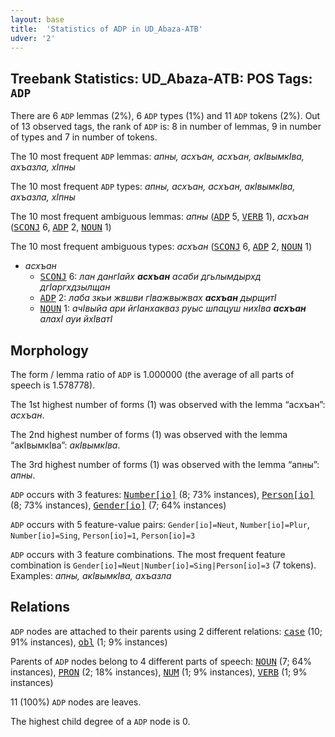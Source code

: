 ```yaml
---
layout: base
title:  'Statistics of ADP in UD_Abaza-ATB'
udver: '2'
---
```


## Treebank Statistics: UD_Abaza-ATB: POS Tags: `ADP`

There are 6 `ADP` lemmas (2%), 6 `ADP` types (1%) and 11 `ADP` tokens (2%).
Out of 13 observed tags, the rank of `ADP` is: 8 in number of lemmas, 9 in number of types and 7 in number of tokens.

The 10 most frequent `ADP` lemmas: <em>апны, асхъан, аcхъан, акIвымкIва, ахъазла, хIпны</em>

The 10 most frequent `ADP` types:  <em>апны, асхъан, аcхъан, акIвымкIва, ахъазла, хIпны</em>

The 10 most frequent ambiguous lemmas: <em>апны</em> (<tt><a href="abq_atb-pos-ADP.html">ADP</a></tt> 5, <tt><a href="abq_atb-pos-VERB.html">VERB</a></tt> 1), <em>асхъан</em> (<tt><a href="abq_atb-pos-SCONJ.html">SCONJ</a></tt> 6, <tt><a href="abq_atb-pos-ADP.html">ADP</a></tt> 2, <tt><a href="abq_atb-pos-NOUN.html">NOUN</a></tt> 1)

The 10 most frequent ambiguous types:  <em>асхъан</em> (<tt><a href="abq_atb-pos-SCONJ.html">SCONJ</a></tt> 6, <tt><a href="abq_atb-pos-ADP.html">ADP</a></tt> 2, <tt><a href="abq_atb-pos-NOUN.html">NOUN</a></tt> 1)


* <em>асхъан</em>
  * <tt><a href="abq_atb-pos-SCONJ.html">SCONJ</a></tt> 6: <em>лан дангIайх <b>асхъан</b> асаби дгьлымдырхд дгIаргхдзылщан</em>
  * <tt><a href="abq_atb-pos-ADP.html">ADP</a></tt> 2: <em>лаба зкьи жвшви гIважвыжвах <b>асхъан</b> дырщитI</em>
  * <tt><a href="abq_atb-pos-NOUN.html">NOUN</a></tt> 1: <em>ачIвыйа ари йгIанхакваз руыс шпацуш нихIва <b>асхъан</b> алахI ауи йхIватI</em>

## Morphology

The form / lemma ratio of `ADP` is 1.000000 (the average of all parts of speech is 1.578778).

The 1st highest number of forms (1) was observed with the lemma “аcхъан”: <em>аcхъан</em>.

The 2nd highest number of forms (1) was observed with the lemma “акIвымкIва”: <em>акIвымкIва</em>.

The 3rd highest number of forms (1) was observed with the lemma “апны”: <em>апны</em>.

`ADP` occurs with 3 features: <tt><a href="abq_atb-feat-Number-io.html">Number[io]</a></tt> (8; 73% instances), <tt><a href="abq_atb-feat-Person-io.html">Person[io]</a></tt> (8; 73% instances), <tt><a href="abq_atb-feat-Gender-io.html">Gender[io]</a></tt> (7; 64% instances)

`ADP` occurs with 5 feature-value pairs: `Gender[io]=Neut`, `Number[io]=Plur`, `Number[io]=Sing`, `Person[io]=1`, `Person[io]=3`

`ADP` occurs with 3 feature combinations.
The most frequent feature combination is `Gender[io]=Neut|Number[io]=Sing|Person[io]=3` (7 tokens).
Examples: <em>апны, акIвымкIва, ахъазла</em>


## Relations

`ADP` nodes are attached to their parents using 2 different relations: <tt><a href="abq_atb-dep-case.html">case</a></tt> (10; 91% instances), <tt><a href="abq_atb-dep-obl.html">obl</a></tt> (1; 9% instances)

Parents of `ADP` nodes belong to 4 different parts of speech: <tt><a href="abq_atb-pos-NOUN.html">NOUN</a></tt> (7; 64% instances), <tt><a href="abq_atb-pos-PRON.html">PRON</a></tt> (2; 18% instances), <tt><a href="abq_atb-pos-NUM.html">NUM</a></tt> (1; 9% instances), <tt><a href="abq_atb-pos-VERB.html">VERB</a></tt> (1; 9% instances)

11 (100%) `ADP` nodes are leaves.

The highest child degree of a `ADP` node is 0.

